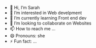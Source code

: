 - 👋 Hi, I’m Sarah
- 👀 I’m interested in Web develpment
- 🌱 I’m currently learning Front end dev
- 💞️ I’m looking to collaborate on Websites
- 📫 How to reach me ...
- 😄 Pronouns: she
- ⚡ Fun fact: ...

<!---
sarahabbas1/sarahabbas1 is a ✨ special ✨ repository because its `README.md` (this file) appears on your GitHub profile.
You can click the Preview link to take a look at your changes.
--->
